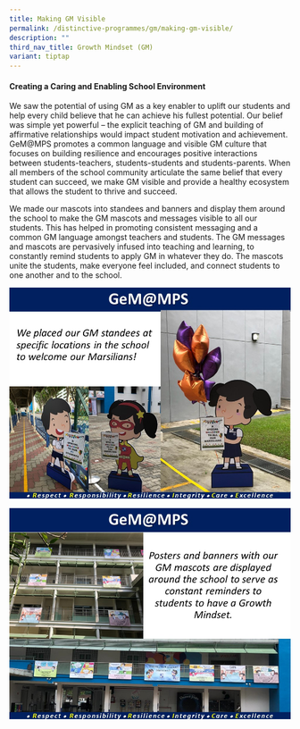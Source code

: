 ```yaml
---
title: Making GM Visible
permalink: /distinctive-programmes/gm/making-gm-visible/
description: ""
third_nav_title: Growth Mindset (GM)
variant: tiptap
---
```

#### Creating a Caring and Enabling School Environment

We saw the potential of using GM as a key enabler to uplift our students and help every child believe that he can achieve his fullest potential. Our belief was simple yet powerful – the explicit teaching of GM and building of affirmative relationships would impact student motivation and achievement. GeM@MPS promotes a common language and visible GM culture that focuses on building resilience and encourages positive interactions between students-teachers, students-students and students-parents. When all members of the school community articulate the same belief that every student can succeed, we make GM visible and provide a healthy ecosystem that allows the student to thrive and succeed.

We made our mascots into standees and banners and display them around the school to make the GM mascots and messages visible to all our students. This has helped in promoting consistent messaging and a common GM language amongst teachers and students. The GM messages and mascots are pervasively infused into teaching and learning, to constantly remind students to apply GM in whatever they do. The mascots unite the students, make everyone feel included, and connect students to one another and to the school.

![](/images/CCE/gm%20mascots%202.JPG)

![](/images/CCE/gm%20mascots%203.JPG)